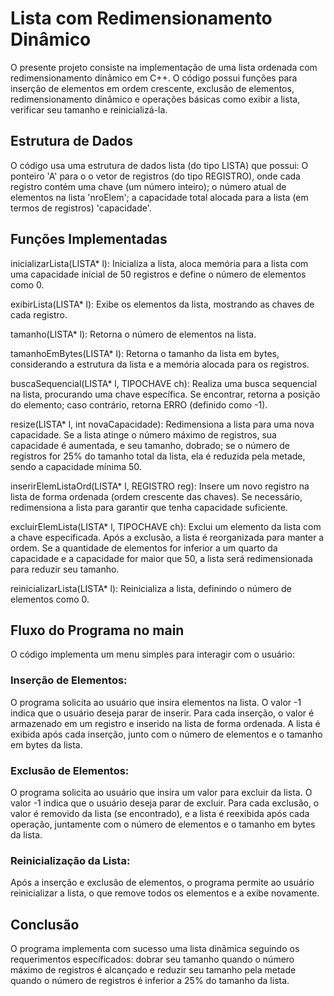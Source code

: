 
# Lista com Redimensionamento Dinâmico

O presente projeto consiste na implementação de uma lista ordenada com redimensionamento dinâmico em C++. O código possui funções para inserção de elementos em ordem crescente, exclusão de elementos, redimensionamento dinâmico e operações básicas como exibir a lista, verificar seu tamanho e reinicializá-la.

## Estrutura de Dados

O código usa uma estrutura de dados lista (do tipo LISTA) que possui: O ponteiro 'A' para o o vetor de registros (do tipo REGISTRO), onde cada registro contém uma chave (um número inteiro); o número atual de elementos na lista 'nroElem'; a capacidade total alocada para a lista (em termos de registros) 'capacidade'.

## Funções Implementadas

inicializarLista(LISTA* l): Inicializa a lista, aloca memória para a lista com uma capacidade inicial de 50 registros e define o número de elementos como 0.

exibirLista(LISTA* l): Exibe os elementos da lista, mostrando as chaves de cada registro.

tamanho(LISTA* l): Retorna o número de elementos na lista.

tamanhoEmBytes(LISTA* l): Retorna o tamanho da lista em bytes, considerando a estrutura da lista e a memória alocada para os registros.

buscaSequencial(LISTA* l, TIPOCHAVE ch): Realiza uma busca sequencial na lista, procurando uma chave específica. Se encontrar, retorna a posição do elemento; caso contrário, retorna ERRO (definido como -1).

resize(LISTA* l, int novaCapacidade): Redimensiona a lista para uma nova capacidade. Se a lista atinge o número máximo de registros, sua capacidade é aumentada, e seu tamanho, dobrado; se o número de registros for 25% do tamanho total da lista, ela é reduzida pela metade, sendo a capacidade mínima 50.

inserirElemListaOrd(LISTA* l, REGISTRO reg): Insere um novo registro na lista de forma ordenada (ordem crescente das chaves). Se necessário, redimensiona a lista para garantir que tenha capacidade suficiente.

excluirElemLista(LISTA* l, TIPOCHAVE ch): Exclui um elemento da lista com a chave especificada. Após a exclusão, a lista é reorganizada para manter a ordem. Se a quantidade de elementos for inferior a um quarto da capacidade e a capacidade for maior que 50, a lista será redimensionada para reduzir seu tamanho.

reinicializarLista(LISTA* l): Reinicializa a lista, definindo o número de elementos como 0.

## Fluxo do Programa no main

O código implementa um menu simples para interagir com o usuário:

### Inserção de Elementos:

O programa solicita ao usuário que insira elementos na lista. O valor -1 indica que o usuário deseja parar de inserir.
Para cada inserção, o valor é armazenado em um registro e inserido na lista de forma ordenada.
A lista é exibida após cada inserção, junto com o número de elementos e o tamanho em bytes da lista.

### Exclusão de Elementos:

O programa solicita ao usuário que insira um valor para excluir da lista. O valor -1 indica que o usuário deseja parar de excluir.
Para cada exclusão, o valor é removido da lista (se encontrado), e a lista é reexibida após cada operação, juntamente com o número de elementos e o tamanho em bytes da lista.

### Reinicialização da Lista:

Após a inserção e exclusão de elementos, o programa permite ao usuário reinicializar a lista, o que remove todos os elementos e a exibe novamente.

## Conclusão

O programa implementa com sucesso uma lista dinâmica seguindo os requerimentos específicados: dobrar seu tamanho quando o número máximo de registros é alcançado e reduzir seu tamanho pela metade quando o número de registros é inferior a 25% do tamanho da lista.